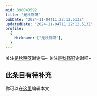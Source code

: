 ```yaml
---
mid: 390043592
title: "是秋殇呀"
pubDate: "2024-11-04T11:22:12.513Z"
updatedDate: "2024-11-04T11:22:12.513Z"
profile:
  {
    Nickname: ["是秋殇呀"],
  }
---
```


关注[是秋殇呀](https://space.bilibili.com/390043592)谢谢喵~ 关注[是秋殇呀](https://space.bilibili.com/390043592)谢谢喵~

## 此条目有待补充
你可以在[这里](https://github.com/Yuhanawa/VTuber.ICU/edit/master/src/content/v/是秋殇呀/index.md)编辑本文
